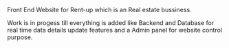Front End Website for Rent-up which is an Real estate bussiness.

Work is in progess till everything is added like Backend and Database for real time data details update features and a Admin panel for website control purpose.